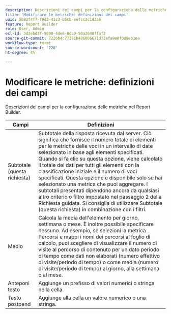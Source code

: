 ```yaml
---
description: Descrizioni dei campi per la configurazione delle metriche nel Report Builder.
title: 'Modificare le metriche: definizioni dei campi'
uuid: 5b82f4f7-f9d2-41c3-b5cb-eefcc2c1d3a6
feature: Report Builder
role: User, Admin
exl-id: 3d2ebd3f-9090-4de6-8da9-50a2640ffaf2
source-git-commit: 7226b4c77371b486006671d72efa9e0f0d9eb1ea
workflow-type: tm+mt
source-wordcount: '228'
ht-degree: 4%

---
```


# Modificare le metriche: definizioni dei campi

Descrizioni dei campi per la configurazione delle metriche nel Report Builder.

| Campi | Definizioni |
|--- |--- |
| Subtotale (questa richiesta) | Subtotale della risposta ricevuta dal server. Ciò significa che fornisce il numero totale di elementi per le metriche delle voci in un intervallo di date selezionato in base agli elementi specificati. Quando si fa clic su questa opzione, viene calcolato il totale dei dati per tutti gli elementi con la classificazione iniziale e il numero di voci specificati.  Questa opzione è disponibile solo se hai selezionato una metrica che puoi aggregare. I subtotali presentati dipendono ancora da qualsiasi altro criterio o filtro impostato nel passaggio 2 della Richiesta guidata. Si consiglia di utilizzare Subtotale (questa richiesta) in combinazione con i filtri. |
| Medio | Calcola la media dell&#39;elemento per giorno, settimana o mese. È inoltre possibile specificare nessuno.  Ad esempio, se selezioni la metrica Percorsi e mappi i nomi dei percorsi al foglio di calcolo, puoi scegliere di visualizzare il numero di visite al percorso di contenuto per un dato periodo di tempo come dati non elaborati (numero effettivo di visite/periodo di tempo) o come media (numero di visite/periodo di tempo) al giorno, alla settimana o al mese. |
| Anteponi testo | Aggiunge un prefisso di valori numerici o stringa nella cella. |
| Testo postpend | Aggiunge alla cella un valore numerico o una stringa. |
